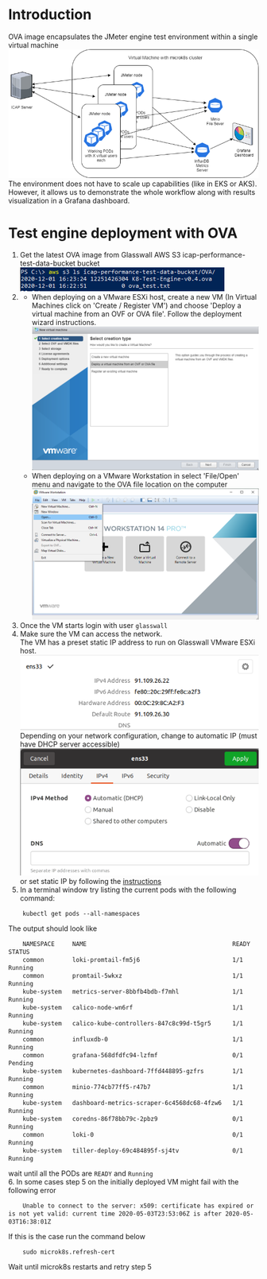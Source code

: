 # Introduction
OVA image encapsulates the JMeter engine test environment within a single virtual machine<br/>
![traffic](pngs/jmeter-test-ova.png)<br/>
The environment does not have to scale up capabilities (like in EKS or AKS). However, it allows us to demonstrate the whole workflow along with results visualization in a Grafana dashboard.
# Test engine deployment with OVA
1. Get the latest OVA image from Glasswall AWS S3 icap-performance-test-data-bucket bucket<br/>
![bucket](pngs/aws-bucket.png)
2. 
    - When deploying on a VMware ESXi host, create a new VM (In Virtual Machines click on 'Create / Register VM') and choose 'Deploy a virtual machine from an OVF or OVA file'. Follow the deployment wizard instructions.
    ![ova_esxi](pngs/ova_esxi.png)
    - When deploying on a VMware Workstation in select 'File/Open' menu and navigate to the OVA file location on the computer<br/>
    ![ova_workstation](pngs/ova_workstation.png)
3. Once the VM starts login with user `glasswall`
4. Make sure the VM can access the network. <br/>
The VM has a preset static IP address to run on Glasswall VMware ESXi host.<br/>
![ip](pngs/ip-setting.png)<br/>
Depending on your network configuration, change to automatic IP (must have DHCP server accessible)<br/>
![auto](pngs/ip-auto.png)<br/>
or set static IP by following the [instructions](https://www.howtoforge.com/linux-basics-set-a-static-ip-on-ubuntu)
5. In a terminal window try listing the current pods with the following command:
```
    kubectl get pods --all-namespaces
```
The output should look like
```
    NAMESPACE     NAME                                         READY   STATUS
    common        loki-promtail-fm5j6                          1/1     Running
    common        promtail-5wkxz                               1/1     Running
    kube-system   metrics-server-8bbfb4bdb-f7mhl               1/1     Running
    kube-system   calico-node-wn6rf                            1/1     Running
    kube-system   calico-kube-controllers-847c8c99d-t5gr5      1/1     Running
    common        influxdb-0                                   1/1     Running
    common        grafana-568dfdfc94-lzfmf                     0/1     Pending
    kube-system   kubernetes-dashboard-7ffd448895-gzfrs        1/1     Running
    common        minio-774cb77ff5-r47b7                       1/1     Running
    kube-system   dashboard-metrics-scraper-6c4568dc68-4fzw6   1/1     Running
    kube-system   coredns-86f78bb79c-2pbz9                     0/1     Running
    common        loki-0                                       0/1     Running
    kube-system   tiller-deploy-69c484895f-sj4tv               0/1     Running
```
wait until all the PODs are `READY` and `Running`<br/>
6. In some cases step 5 on the initially deployed VM might fail with the following error
```
    Unable to connect to the server: x509: certificate has expired or is not yet valid: current time 2020-05-03T23:53:06Z is after 2020-05-03T16:38:01Z
```
If this is the case run the command below
```
    sudo microk8s.refresh-cert
```
Wait until microk8s restarts and retry step 5
